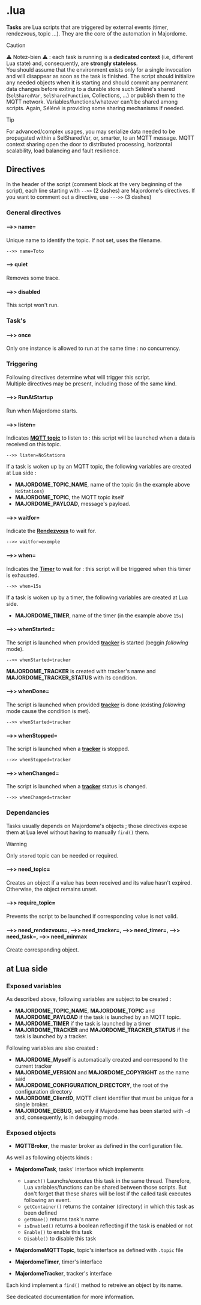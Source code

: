 # .lua
**Tasks** are Lua scripts that are triggered by external events (timer, rendezvous, topic ...). They are the core of the automation in Majordome.

> [!CAUTION]
> ⚠️ Notez-bien ⚠️ : each task is running is a **dedicated context** (i.e, different Lua state) and, consequently, are **strongly stateless**.<br>
> You should assume that the environment exists only for a single invocation and will disappear as soon as the task is finished. The script should initialize any needed objects when it is starting and should commit any permanent data changes before exiting to a durable store such Séléné's shared (`SelSharedVar`, `SelSharedFunction`, Collections, ...) or publish them to the MQTT network. Variables/functions/whatever can't be shared among scripts. Again, Séléné is providing some sharing mechanisms if needed.

> [!TIP]
> For advanced/complex usages, you may serialize data needed to be propagated within a SelSharedVar, or, smarter, to an MQTT message. MQTT context sharing open the door to distributed processing, horizontal scalability, load balancing and fault resilience.

## Directives
In the header of the script (comment block at the very beginning of the script), each line starting with `-->>` (2 dashes) are Majordome's directives.
If you want to comment out a directive, use `--->>` (3 dashes)
### General directives
#### -->> name=
Unique name to identify the topic. If not set, uses the filename.
```
-->> name=Toto
```
#### --> quiet
Removes some trace.

#### -->> disabled
This script won't run.

### Task's
#### -->> once
Only one instance is allowed to run at the same time : no concurrency.

### Triggering
Following directives determine what will trigger this script.<br>
Multiple directives may be present, including those of the same kind.

#### -->> RunAtStartup
Run when Majordome starts.

#### -->> listen=
Indicates [**MQTT topic**](topic.md) to listen to : this script will be launched when a data
is received on this topic.
```
-->> listen=NoStations
```
If a task is woken up by an MQTT topic, the following variables are created at Lua side :
- **MAJORDOME_TOPIC_NAME**, name of the topic (in the example above `NoStations`)
- **MAJORDOME_TOPIC**, the MQTT topic itself
- **MAJORDOME_PAYLOAD**, message's payload.

#### -->> waitfor=
Indicate the [**Rendezvous**](rendezvous.md) to wait for.
```
-->> waitfor=exemple
```

#### -->> when=
Indicates the [**Timer**](timer.md) to wait for : 
this script will be triggered when this timer is exhausted.
```
-->> when=15s
```
If a task is woken up by a timer, the following variables are created at Lua side.
- **MAJORDOME_TIMER**, name of the timer (in the example above `15s`)

#### -->> whenStarted=
The script is launched when provided [**tracker**](tracker.md) is started (beggin *following* mode).
```
-->> whenStarted=tracker
```
**MAJORDOME_TRACKER** is created with tracker's name and **MAJORDOME_TRACKER_STATUS** with its condition.

#### -->> whenDone=
The script is launched when provided [**tracker**](tracker.md) is done (existing *following* mode cause the condition is met).
```
-->> whenStarted=tracker
```

#### -->> whenStopped=
The script is launched when a [**tracker**](tracker.md) is stopped.
```
-->> whenStopped=tracker
```

#### -->> whenChanged=
The script is launched when a [**tracker**](tracker.md) status is changed.
```
-->> whenChanged=tracker
```
### Dependancies
Tasks usually depends on Majordome's objects ; those directives expose them at Lua level without having to manually `find()` them.

> [!WARNING]
> Only `store`d topic can be  needed or required.

#### -->> need_topic=
Creates an object if a value has been received and its value hasn't expired. Otherwise, the object remains unset.

#### -->> require_topic=
Prevents the script to be launched if corresponding value is not valid.<br>

#### -->> need_rendezvous=, -->> need_tracker=, -->> need_timer=, -->> need_task=, -->> need_minmax
Create corresponding object.

## at Lua side

### Exposed variables
As described above, following variables are subject to be created :
- **MAJORDOME_TOPIC_NAME**, **MAJORDOME_TOPIC** and **MAJORDOME_PAYLOAD** if the task is launched by an MQTT topic.
- **MAJORDOME_TIMER** if the task is launched by a timer
- **MAJORDOME_TRACKER** and  **MAJORDOME_TRACKER_STATUS** if the task is launched by a  tracker.

Following variables are also created :
- **MAJORDOME_Myself** is automatically created and correspond to the current tracker
- **MAJORDOME_VERSION** and **MAJORDOME_COPYRIGHT** as the name said
- **MAJORDOME_CONFIGURATION_DIRECTORY**, the root of the configuration directory
- **MAJORDOME_ClientID**, MQTT client identifier that must be unique for a single broker.
- **MAJORDOME_DEBUG**, set only if Majordome has been started with `-d` and, consequently, is in debugging mode.

### Exposed objects
- **MQTTBroker**, the master broker as defined in the configuration file.

As well as following objects kinds :
- **MajordomeTask**, tasks' interface which implements
  - `Launch()` Launchs/executes this task in the same thread. Therefore, Lua variables/functions can be shared between those scripts. But don't forget that these shares will be lost if the called task executes following an event.
  - `getContainer()` returns the container (directory) in which this task as been defined
  - `getName()` returns task's name
  - `isEnabled()` returns a boolean reflecting if the task is enabled or not
  - `Enable()` to enable this task
  - `Disable()` to disable this task

- **MajordomeMQTTTopic**, topic's interface as defined with `.topic` file
- **MajordomeTimer**, timer's interface
- **MajordomeTracker**, tracker's interface

Each kind implement a `find()` method to retreive an object by its name.

See dedicated documentation for more information.
